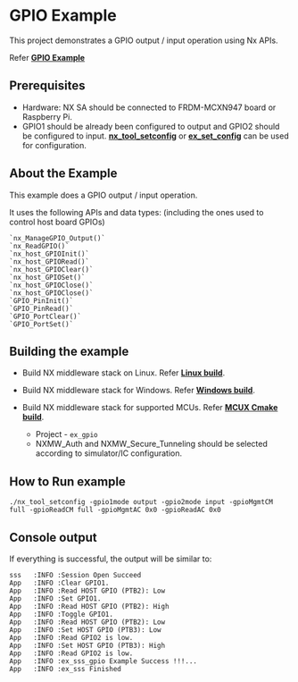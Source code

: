 # GPIO Example

This project demonstrates a GPIO output / input operation using Nx APIs.

Refer [**GPIO Example**](./ex_sss_gpio.c)

## Prerequisites

-   Hardware: NX SA should be connected to FRDM-MCXN947 board or Raspberry Pi.
-   GPIO1 should be already been configured to output and GPIO2 should
    be configured to input. [**nx_tool_setconfig**](../nx_tool_setconfig/readme.md) or
    [**ex_set_config**](../setConfig/readme.md) can be used for configuration.

## About the Example

This example does a GPIO output / input operation.

It uses the following APIs and data types: (including the ones used to control host board GPIOs)

    `nx_ManageGPIO_Output()`
    `nx_ReadGPIO()`
    `nx_host_GPIOInit()`
    `nx_host_GPIORead()`
    `nx_host_GPIOClear()`
    `nx_host_GPIOSet()`
    `nx_host_GPIOClose()`
    `nx_host_GPIOClose()`
    `GPIO_PinInit()`
    `GPIO_PinRead()`
    `GPIO_PortClear()`
    `GPIO_PortSet()`

## Building the example

- Build NX middleware stack on Linux. Refer [**Linux build**](../../../doc/linux/readme.md).

- Build NX middleware stack for Windows. Refer [**Windows build**](../../../doc/windows/readme.md).

- Build NX middleware stack for supported MCUs. Refer [**MCUX Cmake build**](../../../doc/mcu_cmake/readme.md).

    - Project - `ex_gpio`
    - NXMW_Auth and NXMW_Secure_Tunneling should be selected according to simulator/IC configuration.

## How to Run example

    ./nx_tool_setconfig -gpio1mode output -gpio2mode input -gpioMgmtCM full -gpioReadCM full -gpioMgmtAC 0x0 -gpioReadAC 0x0

## Console output

If everything is successful, the output will be similar to:

```
sss   :INFO :Session Open Succeed
App   :INFO :Clear GPIO1.
App   :INFO :Read HOST GPIO (PTB2): Low
App   :INFO :Set GPIO1.
App   :INFO :Read HOST GPIO (PTB2): High
App   :INFO :Toggle GPIO1.
App   :INFO :Read HOST GPIO (PTB2): Low
App   :INFO :Set HOST GPIO (PTB3): Low
App   :INFO :Read GPIO2 is low.
App   :INFO :Set HOST GPIO (PTB3): High
App   :INFO :Read GPIO2 is low.
App   :INFO :ex_sss_gpio Example Success !!!...
App   :INFO :ex_sss Finished
```

